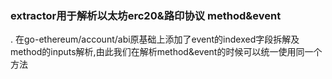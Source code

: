 

### extractor用于解析以太坊erc20&路印协议 method&event

. 在go-ethereum/account/abi原基础上添加了event的indexed字段拆解及method的inputs解析,由此我们在解析method&event的时候可以统一使用同一个方法
 